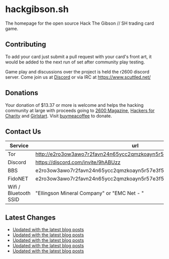 # hackgibson.sh
The homepage for the open source Hack The Gibson // SH trading card game.


## Contributing

To add your card just submit a pull request with your card's front art, it would be added to the next run of set after community play testing.

Game play and discussions over the project is held the r2600 discord server. Come join us at [Discord](https://discord.com/invite/9hABUzz) or via IRC at https://www.scuttled.net/


## Donations

Your donation of $13.37 or more is welcome and helps the hacking community at large with proceeds going to [2600 Magazine](https://2600.com/), [Hackers for Charity](https://hackersforcharity.org) and [Girlstart](https://girlstart.org).  Visit [buymeacoffee](https://www.buymeacoffee.com/hackgibson.sh) to donate.


## Contact Us

Service | url
-|-
Tor | http://e2ro3ow3awo7r2favn24n65ycc2qmzkoayn5r57e3f56nvjwdcgg32ad.onion
Discord | https://discord.com/invite/9hABUzz
BBS | e2ro3ow3awo7r2favn24n65ycc2qmzkoayn5r57e3f56nvjwdcgg32ad.onion:23
FidoNET | e2ro3ow3awo7r2favn24n65ycc2qmzkoayn5r57e3f56nvjwdcgg32ad.onion:24554
Wifi / Bluetooth SSID | "Ellingson Mineral Company" or "EMC Net - <fidonet address>"

## Latest Changes
<!-- BLOG-POST-LIST:START -->
- [Updated with the latest blog posts](https://github.com/DFW2600/hackgibson.sh/commit/c7595ea74e49be99c0c28daa32b1909c1ab8d9d4)
- [Updated with the latest blog posts](https://github.com/DFW2600/hackgibson.sh/commit/439c1e304efbb08b1a300fa6dc7f5c52fe0ccdec)
- [Updated with the latest blog posts](https://github.com/DFW2600/hackgibson.sh/commit/0a3ca3ce2a4ae5e50d5cebcebb7b9f17cbdfd6fd)
- [Updated with the latest blog posts](https://github.com/DFW2600/hackgibson.sh/commit/6102c37c2b2106fbd8e9ca2696f8806ee4d533d1)
- [Updated with the latest blog posts](https://github.com/DFW2600/hackgibson.sh/commit/3e2b274da4e42ce70e6b1c158e7f1c757b7e883b)
<!-- BLOG-POST-LIST:END -->

